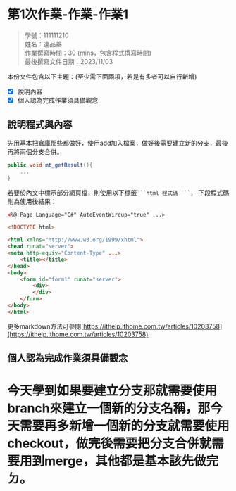 # 第1次作業-作業-作業1
>
>學號：111111210
><br />
>姓名：連品蓁
><br />
>作業撰寫時間：30 (mins，包含程式撰寫時間)
><br />
>最後撰寫文件日期：2023/11/03
>

本份文件包含以下主題：(至少需下面兩項，若是有多者可以自行新增)
- [x] 說明內容
- [x] 個人認為完成作業須具備觀念

## 說明程式與內容

先用基本把倉庫那些都做好，使用add加入檔案，做好後需要建立新的分支，最後再將兩個分支合併。

```csharp
public void mt_getResult(){
    ...
}
```

若要於內文中標示部分網頁檔，則使用以下標籤` ```html 程式碼 ``` `，
下段程式碼則為使用後結果：

```html
<%@ Page Language="C#" AutoEventWireup="true" ...>

<!DOCTYPE html>

<html xmlns="http://www.w3.org/1999/xhtml">
<head runat="server">
<meta http-equiv="Content-Type" ...>
    <title></title>
</head>
<body>
    <form id="form1" runat="server">
        <div>
        </div>
    </form>
</body>
</html>
```
更多markdown方法可參閱[https://ithelp.ithome.com.tw/articles/10203758](https://ithelp.ithome.com.tw/articles/10203758)

## 個人認為完成作業須具備觀念

# 今天學到如果要建立分支那就需要使用branch來建立一個新的分支名稱，那今天需要再多新增一個新的分支就需要使用checkout，做完後需要把分支合併就需要用到merge，其他都是基本該先做完ㄉ。